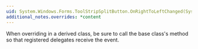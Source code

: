```yaml
---
uid: System.Windows.Forms.ToolStripSplitButton.OnRightToLeftChanged(System.EventArgs)
additional_notes.overrides: *content
---
```


<p>When overriding <xref href="System.Windows.Forms.ToolStripSplitButton.OnRightToLeftChanged(System.EventArgs)"></xref> in a derived class, be sure to call the base class's <xref href="System.Windows.Forms.ToolStripSplitButton.OnRightToLeftChanged(System.EventArgs)"></xref> method so that registered delegates receive the event.</p>


